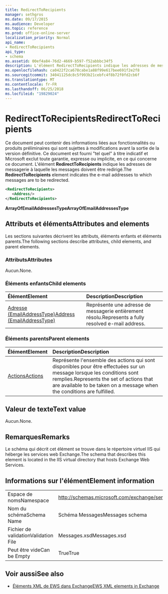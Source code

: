 ```yaml
---
title: RedirectToRecipients
manager: sethgros
ms.date: 09/17/2015
ms.audience: Developer
ms.topic: reference
ms.prod: office-online-server
localization_priority: Normal
api_name:
- RedirectToRecipients
api_type:
- schema
ms.assetid: 00ef4a84-76d2-4669-b597-f52abbbc34f5
description: L'élément RedirectToRecipients indique les adresses de messagerie à laquelle les messages doivent être redirigé.
ms.openlocfilehash: ca0422f2ca678cabe1a88f99e617bee691f2e2f8
ms.sourcegitcommit: 34041125dc8c5f993b21cebfc4f8b72f0fd2cb6f
ms.translationtype: MT
ms.contentlocale: fr-FR
ms.lasthandoff: 06/25/2018
ms.locfileid: "19829024"
---
```

# <a name="redirecttorecipients"></a><span data-ttu-id="f96c2-103">RedirectToRecipients</span><span class="sxs-lookup"><span data-stu-id="f96c2-103">RedirectToRecipients</span></span>

<span data-ttu-id="f96c2-104">Ce document peut contenir des informations liées aux fonctionnalités ou produits préliminaires qui sont sujettes à modifications avant la sortie de la version définitive. Ce document est fourni "tel quel" à titre indicatif et Microsoft exclut toute garantie, expresse ou implicite, en ce qui concerne ce document. L'élément **RedirectToRecipients** indique les adresses de messagerie à laquelle les messages doivent être redirigé.</span><span class="sxs-lookup"><span data-stu-id="f96c2-104">The **RedirectToRecipients** element indicates the e-mail addresses to which messages are to be redirected.</span></span> 
  
```XML
<RedirectToRecipients>
   <Address/>
</RedirectToRecipients>
```

 <span data-ttu-id="f96c2-105">**ArrayOfEmailAddressesType**</span><span class="sxs-lookup"><span data-stu-id="f96c2-105">**ArrayOfEmailAddressesType**</span></span>
## <a name="attributes-and-elements"></a><span data-ttu-id="f96c2-106">Attributs et éléments</span><span class="sxs-lookup"><span data-stu-id="f96c2-106">Attributes and elements</span></span>

<span data-ttu-id="f96c2-107">Les sections suivantes décrivent les attributs, éléments enfants et éléments parents.</span><span class="sxs-lookup"><span data-stu-id="f96c2-107">The following sections describe attributes, child elements, and parent elements.</span></span>
  
### <a name="attributes"></a><span data-ttu-id="f96c2-108">Attributs</span><span class="sxs-lookup"><span data-stu-id="f96c2-108">Attributes</span></span>

<span data-ttu-id="f96c2-109">Aucun.</span><span class="sxs-lookup"><span data-stu-id="f96c2-109">None.</span></span>
  
### <a name="child-elements"></a><span data-ttu-id="f96c2-110">Éléments enfants</span><span class="sxs-lookup"><span data-stu-id="f96c2-110">Child elements</span></span>

|<span data-ttu-id="f96c2-111">**Élément**</span><span class="sxs-lookup"><span data-stu-id="f96c2-111">**Element**</span></span>|<span data-ttu-id="f96c2-112">**Description**</span><span class="sxs-lookup"><span data-stu-id="f96c2-112">**Description**</span></span>|
|:-----|:-----|
|[<span data-ttu-id="f96c2-113">Adresse (EmailAddressType)</span><span class="sxs-lookup"><span data-stu-id="f96c2-113">Address (EmailAddressType)</span></span>](address-emailaddresstype.md) <br/> |<span data-ttu-id="f96c2-114">Représente une adresse de messagerie entièrement résolu.</span><span class="sxs-lookup"><span data-stu-id="f96c2-114">Represents a fully resolved e-mail address.</span></span>  <br/> |
   
### <a name="parent-elements"></a><span data-ttu-id="f96c2-115">Éléments parents</span><span class="sxs-lookup"><span data-stu-id="f96c2-115">Parent elements</span></span>

|<span data-ttu-id="f96c2-116">**Élément**</span><span class="sxs-lookup"><span data-stu-id="f96c2-116">**Element**</span></span>|<span data-ttu-id="f96c2-117">**Description**</span><span class="sxs-lookup"><span data-stu-id="f96c2-117">**Description**</span></span>|
|:-----|:-----|
|[<span data-ttu-id="f96c2-118">Actions</span><span class="sxs-lookup"><span data-stu-id="f96c2-118">Actions</span></span>](actions.md) <br/> |<span data-ttu-id="f96c2-119">Représente l'ensemble des actions qui sont disponibles pour être effectuées sur un message lorsque les conditions sont remplies.</span><span class="sxs-lookup"><span data-stu-id="f96c2-119">Represents the set of actions that are available to be taken on a message when the conditions are fulfilled.</span></span>  <br/> |
   
## <a name="text-value"></a><span data-ttu-id="f96c2-120">Valeur de texte</span><span class="sxs-lookup"><span data-stu-id="f96c2-120">Text value</span></span>

<span data-ttu-id="f96c2-121">Aucun.</span><span class="sxs-lookup"><span data-stu-id="f96c2-121">None.</span></span>
  
## <a name="remarks"></a><span data-ttu-id="f96c2-122">Remarques</span><span class="sxs-lookup"><span data-stu-id="f96c2-122">Remarks</span></span>

<span data-ttu-id="f96c2-123">Le schéma qui décrit cet élément se trouve dans le répertoire virtuel IIS qui héberge les services web Exchange.</span><span class="sxs-lookup"><span data-stu-id="f96c2-123">The schema that describes this element is located in the IIS virtual directory that hosts Exchange Web Services.</span></span>
  
## <a name="element-information"></a><span data-ttu-id="f96c2-124">Informations sur l'élément</span><span class="sxs-lookup"><span data-stu-id="f96c2-124">Element information</span></span>

|||
|:-----|:-----|
|<span data-ttu-id="f96c2-125">Espace de noms</span><span class="sxs-lookup"><span data-stu-id="f96c2-125">Namespace</span></span>  <br/> |http://schemas.microsoft.com/exchange/services/2006/messages  <br/> |
|<span data-ttu-id="f96c2-126">Nom du schéma</span><span class="sxs-lookup"><span data-stu-id="f96c2-126">Schema Name</span></span>  <br/> |<span data-ttu-id="f96c2-127">Schéma Messages</span><span class="sxs-lookup"><span data-stu-id="f96c2-127">Messages schema</span></span>  <br/> |
|<span data-ttu-id="f96c2-128">Fichier de validation</span><span class="sxs-lookup"><span data-stu-id="f96c2-128">Validation File</span></span>  <br/> |<span data-ttu-id="f96c2-129">Messages.xsd</span><span class="sxs-lookup"><span data-stu-id="f96c2-129">Messages.xsd</span></span>  <br/> |
|<span data-ttu-id="f96c2-130">Peut être vide</span><span class="sxs-lookup"><span data-stu-id="f96c2-130">Can be Empty</span></span>  <br/> |<span data-ttu-id="f96c2-131">True</span><span class="sxs-lookup"><span data-stu-id="f96c2-131">True</span></span>  <br/> |
   
## <a name="see-also"></a><span data-ttu-id="f96c2-132">Voir aussi</span><span class="sxs-lookup"><span data-stu-id="f96c2-132">See also</span></span>



- [<span data-ttu-id="f96c2-133">Éléments XML de EWS dans Exchange</span><span class="sxs-lookup"><span data-stu-id="f96c2-133">EWS XML elements in Exchange</span></span>](ews-xml-elements-in-exchange.md)

